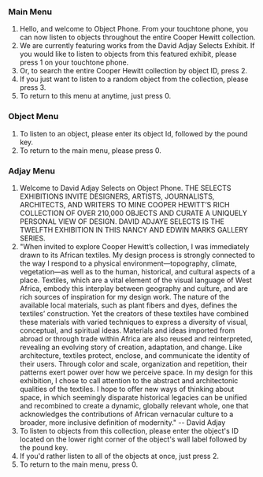 ### Main Menu

1. Hello, and welcome to Object Phone. From your touchtone phone, you can now listen to objects throughout the entire Cooper Hewitt collection.
2. We are currently featuring works from the David Adjay Selects Exhibit. If you would like to listen to objects from this featured exhibit, please press 1 on your touchtone phone.
3. Or, to search the entire Cooper Hewitt collection by object ID, press 2.
4. If you just want to listen to a random object from the collection, please press 3.
5. To return to this menu at anytime, just press 0.

### Object Menu

1. To listen to an object, please enter its object Id, followed by the pound key.
2. To return to the main menu, please press 0.

### Adjay Menu

1. Welcome to David Adjay Selects on Object Phone. THE SELECTS EXHIBITIONS INVITE DESIGNERS, ARTISTS, JOURNALISTS, ARCHITECTS, AND WRITERS TO MINE COOPER HEWITT’S RICH COLLECTION OF OVER 210,000 OBJECTS AND CURATE A UNIQUELY PERSONAL VIEW OF DESIGN. DAVID ADJAYE SELECTS IS THE TWELFTH EXHIBITION IN THIS NANCY AND EDWIN MARKS GALLERY SERIES. 
2. "When invited to explore Cooper Hewitt’s collection, I was immediately drawn to its African textiles. My design process is strongly connected to the way I respond to a physical environment—topography, climate, vegetation—as well as to the human, historical, and cultural aspects of a place. Textiles, which are a vital element of the visual language of West Africa, embody this interplay between geography and culture, and are rich sources of inspiration for my design work. The nature of the available local materials, such as plant fibers and dyes, defines the textiles’ construction. Yet the creators of these textiles have combined these materials with varied techniques to express a diversity of visual, conceptual, and spiritual ideas. Materials and ideas imported from abroad or through trade within Africa are also reused and reinterpreted, revealing an evolving story of creation, adaptation, and change.
Like architecture, textiles protect, enclose, and communicate the identity of their users. Through color and scale, organization and repetition, their patterns exert power over how we perceive space. In my design for this exhibition, I chose to call attention to the abstract and architectonic qualities of the textiles. I hope to offer new ways of thinking about space, in which seemingly disparate historical legacies can be unified and recombined to create a dynamic, globally relevant whole, one that acknowledges the contributions of African vernacular culture to a broader, more inclusive definition of modernity." -- David Adjay
3. To listen to objects from this collection, please enter the object's ID located on the lower right corner of the object's wall label followed by the pound key.
4. If you'd rather listen to all of the objects at once, just press 2.
5. To return to the main menu, press 0.




